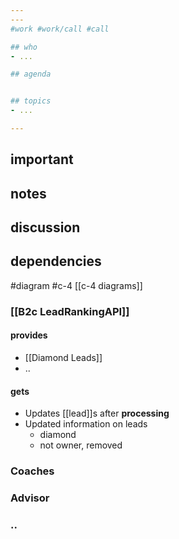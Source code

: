 ```yaml
---
---
#work #work/call #call

## who
- ...

## agenda


## topics
- ...

---
```


## important

## notes

## discussion


## dependencies
#diagram #c-4
[[c-4 diagrams]]

### [[B2c LeadRankingAPI]]

#### provides

- [[Diamond Leads]]
- ..

#### gets
- Updates [[lead]]s after **processing**
- Updated information on leads
	- diamond
	- not owner, removed

### Coaches



### Advisor


### ..


